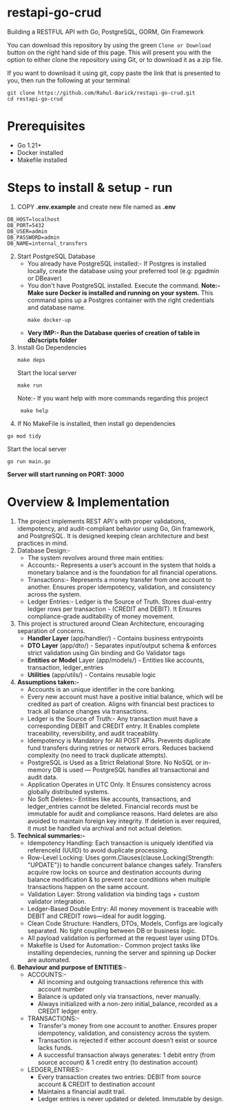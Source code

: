 # restapi-go-crud

Building a RESTFUL API with Go, PostgreSQL, GORM, Gin Framework

You can download this repository by using the green ``Clone or Download`` button on the right hand side of this page. This will present you with the option to either clone the repository using Git, or to download it as a zip file.

If you want to download it using git, copy paste the link that is presented to you, then run the following at your terminal:
 ```
git clone https://github.com/Rahul-Barick/restapi-go-crud.git
cd restapi-go-crud
```
# Prerequisites
- Go 1.21+
- Docker installed
- Makefile installed
  
# Steps to install & setup - run

1. COPY **.env.example** and create new file named as **.env**
```
DB_HOST=localhost
DB_PORT=5432
DB_USER=admin
DB_PASSWORD=admin
DB_NAME=internal_transfers
```
2. Start PostgreSQL Database
   - You already have PostgreSQL installed:-
     If Postgres is installed locally, create the database using your preferred tool (e.g: pgadmin or DBeaver)
   - You don't have PostgreSQL installed. Execute the command. **Note:- Make sure Docker is installed and running on your system.**
     This command spins up a Postgres container with the right credentials and database name.
     ```
     make docker-up
     ```
   - **Very IMP:- Run the Database queries of creation of table in **db/scripts** folder**
 3. Install Go Dependencies
    ```
    make deps
    ```
    Start the local server
    ```
    make run
    ```
    Note:- If you want help with more commands regarding this project
    ```
     make help
    ```
  4. If No MakeFile is installed, then install go dependencies
  ```
  go mod tidy
  ```
  Start the local server
  ```
  go run main.go
  ```
**Server will start running on PORT: 3000**

# Overview & Implementation
1. The project implements REST API's with proper validations, idempotency, and audit-compliant behavior using Go, Gin framework, and PostgreSQL. It is designed keeping clean architecture and best practices in mind.
2. Database Design:-
   - The system revolves around three main entities:
   - Accounts:- Represents a user’s account in the system that holds a monetary balance and is the foundation for all financial operations.
   - Transactions:- Represents a money transfer from one account to another. Ensures proper idempotency, validation, and consistency across the system.
   - Ledger Entries:-  Ledger is the Source of Truth. Stores dual-entry ledger rows per transaction - (CREDIT and DEBIT). It Ensures compliance-grade auditability of money movement.
3. This project is structured around Clean Architecture, encouraging separation of concerns.
   - **Handler Layer** (app/handler/) - Contains business entrypoints
   - **DTO Layer** (app/dto/) - Separates input/output schema & enforces strict validation using Gin binding and Go Validator tags
   - **Entities or Model** Layer (app/models/) - Entities like accounts, transaction, ledger_entries
   - **Utilities** (app/utils/) - Contains reusable logic
4. **Assumptions taken:-**
   - Accounts is an unique identifier in the core banking.
   - Every new account must have a positive initial balance, which will be credited as part of creation. Aligns with financial best practices to track all balance changes via transactions.
   - Ledger is the Source of Truth:- Any transaction must have a corresponding DEBIT and CREDIT entry. It Enables complete traceability, reversibility, and audit traceability.
   - Idempotency is Mandatory for All POST APIs. Prevents duplicate fund transfers during retries or network errors. Reduces backend complexity (no need to track duplicate attempts).
   - PostgreSQL is Used as a Strict Relational Store.  No NoSQL or in-memory DB is used — PostgreSQL handles all transactional and audit data.
   - Application Operates in UTC Only. It Ensures consistency across globally distributed systems.
   - No Soft Deletes:- Entities like accounts, transactions, and ledger_entries cannot be deleted. Financial records must be immutable for audit and compliance reasons. Hard deletes are also avoided to maintain foreign key integrity. If deletion is ever required, it must be handled via archival and not actual deletion.
5. **Technical summaries:-**
   - Idempotency Handling: Each transaction is uniquely identified via referenceId (UUID) to avoid duplicate processing.
   - Row-Level Locking: Uses gorm.Clauses(clause.Locking{Strength: "UPDATE"}) to handle concurrent balance changes safely. Transfers acquire row locks on source and destination accounts during balance modification & to prevent race conditions when multiple transactions happen on the same account.
   - Validation Layer: Strong validation via binding tags + custom validator integration.
   - Ledger-Based Double Entry: All money movement is traceable with DEBIT and CREDIT rows—ideal for audit logging.
   - Clean Code Structure: Handlers, DTOs, Models, Configs are logically separated. No tight coupling between DB or business logic.
   - All payload validation is performed at the request layer using DTOs.
   - Makefile is Used for Automation:- Common project tasks like installing dependecies, running the server and spinning up Docker are automated.
6. **Behaviour and purpose of ENTITIES**:-
   - ACCOUNTS:-
       - All incoming and outgoing transactions reference this with account number
       - Balance is updated only via transactions, never manually.
       - Always initialized with a non-zero initial_balance, recorded as a CREDIT ledger entry.
    - TRANSACTIONS:-
      - Transfer's money from one account to another. Ensures proper idempotency, validation, and consistency across the system.
      - Transaction is rejected if either account doesn’t exist or source lacks funds.
      - A successful transaction always generates: 1 debit entry (from source account) & 1 credit entry (to destination account)
    - LEDGER_ENTRIES:-
      - Every transaction creates two entries: DEBIT from source account & CREDIT to destination account
      - Maintains a financial audit trail.
      - Ledger entries is never updated or deleted. Immutable by design. 
   
